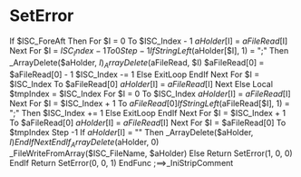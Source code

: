 # SetError
 If $ISC_ForeAft Then    For $I = 0 To $ISC_Index - 1     $aHolder[$I] = $aFileRead[$I]    Next    For $I = $ISC_Index - 1 To 0 Step -1     If StringLeft($aHolder[$I], 1) = ";" Then      _ArrayDelete($aHolder, $I)      _ArrayDelete($aFileRead, $I)      $aFileRead[0] = $aFileRead[0] - 1      $ISC_Index -= 1     Else      ExitLoop     EndIf    Next    For $I = $ISC_Index To $aFileRead[0]     $aHolder[$I] = $aFileRead[$I]    Next   Else    Local $tmpIndex = $ISC_Index    For $I = 0 To $ISC_Index     $aHolder[$I] = $aFileRead[$I]    Next    For $I = $ISC_Index + 1 To $aFileRead[0]     If StringLeft($aFileRead[$I], 1) = ";" Then      $ISC_Index += 1     Else      ExitLoop     EndIf    Next    For $I = $ISC_Index + 1 To $aFileRead[0]     $aHolder[$I] = $aFileRead[$I]    Next    For $I = $aFileRead[0] To $tmpIndex Step -1     If $aHolder[$I] = "" Then      _ArrayDelete($aHolder, $I)     EndIf    Next   EndIf   _ArrayDelete($aHolder, 0)   _FileWriteFromArray($ISC_FileName, $aHolder)  Else   Return SetError(1, 0, 0)  EndIf  Return SetError(0, 0, 1) EndFunc   ;==>_IniStripComment
